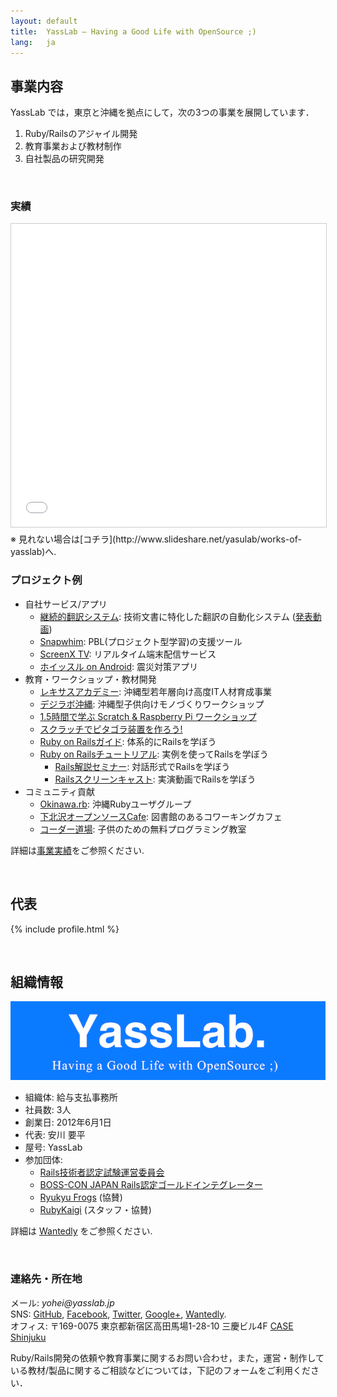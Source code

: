 ```yaml
---
layout: default
title:  YassLab – Having a Good Life with OpenSource ;)
lang:   ja
---
```


## 事業内容

YassLab では，東京と沖縄を拠点にして，次の3つの事業を展開しています．

1. Ruby/Railsのアジャイル開発
2. 教育事業および教材制作
3. 自社製品の研究開発

<br />

### 実績

<iframe src="//www.slideshare.net/slideshow/embed_code/key/imnwbuxNCHja1H" width="595" height="485" frameborder="0" marginwidth="0" marginheight="0" scrolling="no" style="border:1px solid #CCC; border-width:1px; margin-bottom:5px; max-width: 100%;" allowfullscreen> </iframe>
※ 見れない場合は[コチラ](http://www.slideshare.net/yasulab/works-of-yasslab)へ.

<br />

### プロジェクト例

- 自社サービス/アプリ
   - [継続的翻訳システム](https://speakerdeck.com/yasulab/continuous-translation-system-at-rwc2015): 技術文書に特化した翻訳の自動化システム ([発表動画](https://www.youtube.com/watch?v=7cqOJtL5Fvc))
   - [Snapwhim](http://www.snapwhim.com/): PBL(プロジェクト型学習)の支援ツール
   - [ScreenX TV](http://screenx.tv/): リアルタイム端末配信サービス
   - [ホイッスル on Android](https://play.google.com/store/apps/details?id=org.sorarier.whistle): 震災対策アプリ
- 教育・ワークショップ・教材開発
   - [レキサスアカデミー](http://academy.lexues.co.jp/): 沖縄型若年層向け高度IT人材育成事業
   - [デジラボ沖縄](http://digilab.drupalgardens.com/): 沖縄型子供向けモノづくりワークショップ
   - [1.5時間で学ぶ Scratch & Raspberry Pi ワークショップ](/ja/workshops/raspi)
   - [スクラッチでピタゴラ装置を作ろう!](http://pegpeg.jp/tool/2014/09/09/686)
   - [Ruby on Railsガイド](http://railsguides.jp): 体系的にRailsを学ぼう
   - [Ruby on Railsチュートリアル](http://railstutorial.jp): 実例を使ってRailsを学ぼう
      - [Rails解説セミナー](http://railstutorial.jp/seminars): 対話形式でRailsを学ぼう
	  - [Railsスクリーンキャスト](http://railstutorial.jp/screencasts): 実演動画でRailsを学ぼう
- コミュニティ貢献
   - [Okinawa.rb](http://ruby.okinawa/): 沖縄Rubyユーザグループ
   - [下北沢オープンソースCafe](http://www.osscafe.net/): 図書館のあるコワーキングカフェ
   - [コーダー道場](http://coderdojo.jp/): 子供のための無料プログラミング教室

詳細は[事業実績](/ja/works)をご参照ください.

<br />

## 代表

{% include profile.html %}

<br />

## 組織情報

![YassLab Logo](/img/logo_rect_copy.png)

- 組織体: 給与支払事務所
- 社員数: 3人
- 創業日: 2012年6月1日
- 代表: 安川 要平
- 屋号: YassLab
- 参加団体: 
    - [Rails技術者認定試験運営委員会](http://www.railscp.org/)
    - [BOSS-CON JAPAN Rails認定ゴールドインテグレーター](http://www.boss-con.jp/railspartner/)
	- [Ryukyu Frogs](http://www.ryukyu-frogs.com/) (協賛)
	- [RubyKaigi](http://rubykaigi.org/) (スタッフ・協賛)

詳細は [Wantedly](https://www.wantedly.com/companies/YassLab) をご参照ください.

<br />

### 連絡先・所在地

メール: _yohei@yasslab.jp_   
SNS: 
[GitHub](https://github.com/yasslab), 
[Facebook](https://www.facebook.com/yasslab.jp), 
[Twitter](https://twitter.com/YassLab), 
[Google+](https://plus.google.com/+YassLab), 
[Wantedly](https://www.wantedly.com/companies/YassLab).   
オフィス: 〒169-0075 東京都新宿区高田馬場1-28-10 三慶ビル4F [CASE Shinjuku](http://case-shinjuku.com/access/)  


Ruby/Rails開発の依頼や教育事業に関するお問い合わせ，また，運営・制作している教材/製品に関するご相談などについては，下記のフォームをご利用ください．  

